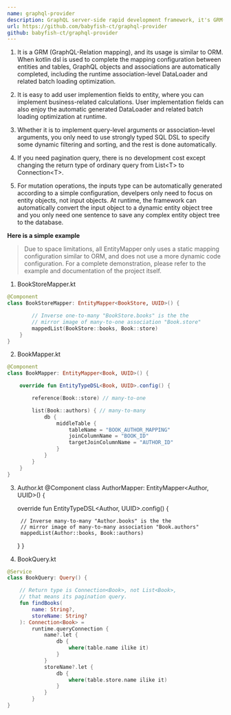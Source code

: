 ```yaml
---
name: graphql-provider
description: GraphQL server-side rapid development framework, it's GRM(GraphQL relation Mapping), if users use RDBMS to manage persistent data, it can help users to quickly build GraphQL services in the shortest time (based on kotlin and R2DBC)
url: https://github.com/babyfish-ct/graphql-provider
github: babyfish-ct/graphql-provider
---
```


1. It is a GRM (GraphQL-Relation mapping), and its usage is similar to ORM. When kotlin dsl is used to complete the mapping configuration between entities and tables, GraphQL objects and associations are automatically completed, including the runtime association-level DataLoader and related batch loading optimization.

2. It is easy to add user implemention fields to entity, where you can implement business-related calculations. User implementation fields can also enjoy the automatic generated DataLoader and related batch loading optimization at runtime.

3. Whether it is to implement query-level arguments or association-level arguments, you only need to use  strongly typed SQL DSL to specify some dynamic filtering and sorting, and the rest is done automatically.

4. If you need pagination query, there is no development cost except changing the return type of ordinary query from List&lt;T&gt; to Connection&lt;T&gt;.

5. For mutation operations, the inputs type can be automatically generated according to a simple configuration, develpers only need to focus on entity objects, not input objects. At runtime, the framework can automatically convert the input object to a dynamic entity object tree and you only need one sentence to save any complex entity object tree to the database.

**Here is a simple example** 

> Due to space limitations, all EntityMapper only uses a static mapping configuration similar to ORM, and does not use a more dynamic code configuration. For a complete demonstration, please refer to the example and documentation of the project itself.

1. BookStoreMapper.kt
```kt
@Component
class BookStoreMapper: EntityMapper<BookStore, UUID>() {

        // Inverse one-to-many "BookStore.books" is the the 
        // mirror image of many-to-one association "Book.store"
        mappedList(BookStore::books, Book::store)
    }
}
```

2. BookMapper.kt
```kt
@Component
class BookMapper: EntityMapper<Book, UUID>() {

    override fun EntityTypeDSL<Book, UUID>.config() {

        reference(Book::store) // many-to-one

        list(Book::authors) { // many-to-many
            db {
                middleTable {
                    tableName = "BOOK_AUTHOR_MAPPING"
                    joinColumnName = "BOOK_ID"
                    targetJoinColumnName = "AUTHOR_ID"
                }
            }
        }
    }
}
```

3. Author.kt
@Component
class AuthorMapper: EntityMapper<Author, UUID>() {

    override fun EntityTypeDSL<Author, UUID>.config() {

        // Inverse many-to-many "Author.books" is the the 
        // mirror image of many-to-many association "Book.authors"
        mappedList(Author::books, Book::authors)
    }
}

4. BookQuery.kt

```kt
@Service
class BookQuery: Query() {

    // Return type is Connection<Book>, not List<Book>,
    // that means its pagination query.
    fun findBooks(
        name: String?,
        storeName: String?
    ): Connection<Book> = 
        runtime.queryConnection {
            name?.let {
                db {
                    where(table.name ilike it)
                }
            }
            storeName?.let {
                db {
                    where(table.store.name ilike it)
                }
            }
        }
}
```
